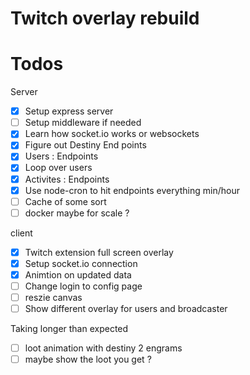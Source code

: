# Twitch overlay rebuild

# Todos

Server

- [x] Setup express server
- [ ] Setup middleware if needed
- [x] Learn how socket.io works or websockets
- [x] Figure out Destiny End points
- [x] Users : Endpoints
- [x] Loop over users
- [x] Activites : Endpoints
- [x] Use node-cron to hit endpoints everything min/hour
- [ ] Cache of some sort
- [ ] docker maybe for scale ?

client

- [x] Twitch extension full screen overlay
- [X] Setup socket.io connection
- [X] Animtion on updated data
- [ ] Change login to config page
- [ ] reszie canvas 
- [ ] Show different overlay for users and broadcaster

Taking longer than expected 
- [ ] loot animation with destiny 2 engrams
- [ ] maybe show the loot you get ?
